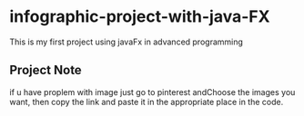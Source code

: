# infographic-project-with-java-FX
This is my first project using javaFx in advanced programming

## Project Note
if u have proplem with image just go to pinterest andChoose the images you want, then copy the link and paste it in the appropriate place in the code.

